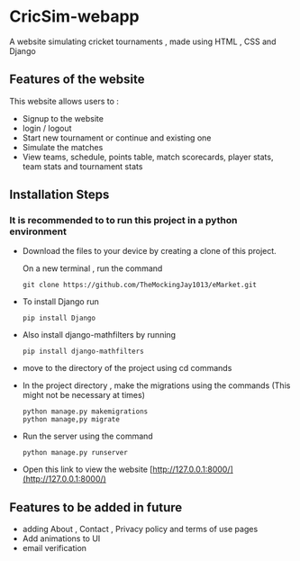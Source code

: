 # CricSim-webapp

A website simulating cricket tournaments , made using HTML , CSS and Django

## Features of the website 
This website allows users to :
- Signup to the website
- login / logout
- Start new tournament or continue and existing one
- Simulate the matches 
- View teams, schedule, points table, match scorecards, player stats, team stats and tournament stats


## Installation Steps

### It is recommended to to run this project in a python environment

- Download the files to your device by creating a clone of this project.
  
  On a new terminal , run the command
  ```
  git clone https://github.com/TheMockingJay1013/eMarket.git
  ```
- To install Django run
  ```
  pip install Django
  ```
- Also install django-mathfilters by running 
  ```
  pip install django-mathfilters
  ```
- move to the directory of the project using cd commands

- In the project directory , make the migrations using the commands (This might not be necessary at times)
  ```
  python manage.py makemigrations
  python manage,py migrate
  ```
- Run the server using the command
  ```
  python manage.py runserver
  ```
- Open this link to view the website [http://127.0.0.1:8000/](http://127.0.0.1:8000/)

## Features to be added in future 
- adding About , Contact , Privacy policy and terms of use pages
- Add animations to UI
- email verification
